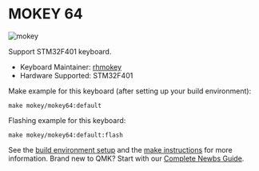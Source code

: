 # MOKEY 64

![mokey](https://rhmokey.github.io/update/index/64v13.jpg)

Support STM32F401 keyboard.

* Keyboard Maintainer: [rhmokey](https://github.com/rhmokey)
* Hardware Supported: STM32F401

Make example for this keyboard (after setting up your build environment):

    make mokey/mokey64:default 

Flashing example for this keyboard:

    make mokey/mokey64:default:flash

See the [build environment setup](https://docs.qmk.fm/#/getting_started_build_tools) and the [make instructions](https://docs.qmk.fm/#/getting_started_make_guide) for more information. Brand new to QMK? Start with our [Complete Newbs Guide](https://docs.qmk.fm/#/newbs).